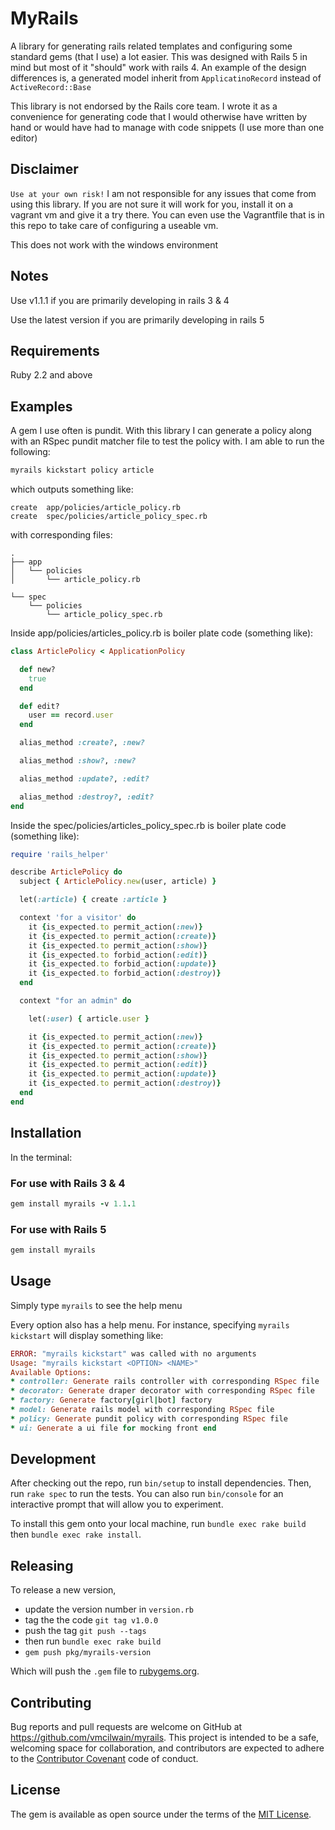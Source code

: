 # MyRails

A library for generating rails related templates and configuring some standard gems (that I use) a lot easier. This was designed with Rails 5 in mind but most of it "should" work with rails 4. An example of the design differences is, a generated model inherit from `ApplicatinoRecord` instead of `ActiveRecord::Base`

This library is not endorsed by the Rails core team. I wrote it as a convenience for generating code that I would otherwise have written by hand or would have had to manage with code snippets (I use more than one editor)

## Disclaimer

`Use at your own risk!` I am not responsible for any issues that come from using this library. If you are not sure it will work for you, install it on a vagrant vm and give it a try there. You can even use the Vagrantfile that is in this repo to take care of configuring a useable vm.

This does not work with the windows environment

## Notes

Use v1.1.1 if you are primarily developing in rails 3 & 4

Use the latest version if you are primarily developing in rails 5

## Requirements

Ruby 2.2 and above

## Examples

A gem I use often is pundit. With this library I can generate a policy along with an RSpec pundit matcher file to test the policy with. I am able to run the following:

```ruby
myrails kickstart policy article
```

which outputs something like:

```
create  app/policies/article_policy.rb
create  spec/policies/article_policy_spec.rb
```

with corresponding files:

```
.
├── app
│   └── policies
│       └── article_policy.rb

└── spec
    └── policies
        └── article_policy_spec.rb
```

Inside app/policies/articles_policy.rb is boiler plate code (something like):

```ruby
class ArticlePolicy < ApplicationPolicy

  def new?
    true
  end

  def edit?
    user == record.user
  end

  alias_method :create?, :new?

  alias_method :show?, :new?

  alias_method :update?, :edit?

  alias_method :destroy?, :edit?
end
```

Inside the spec/policies/articles_policy_spec.rb is boiler plate code (something like):

```ruby
require 'rails_helper'

describe ArticlePolicy do
  subject { ArticlePolicy.new(user, article) }

  let(:article) { create :article }

  context 'for a visitor' do
    it {is_expected.to permit_action(:new)}
    it {is_expected.to permit_action(:create)}
    it {is_expected.to permit_action(:show)}
    it {is_expected.to forbid_action(:edit)}
    it {is_expected.to forbid_action(:update)}
    it {is_expected.to forbid_action(:destroy)}
  end

  context "for an admin" do

    let(:user) { article.user }

    it {is_expected.to permit_action(:new)}
    it {is_expected.to permit_action(:create)}
    it {is_expected.to permit_action(:show)}
    it {is_expected.to permit_action(:edit)}
    it {is_expected.to permit_action(:update)}
    it {is_expected.to permit_action(:destroy)}
  end
end
```

## Installation

In the terminal:

### For use with Rails 3 & 4

```ruby
gem install myrails -v 1.1.1
```

### For use with Rails 5

```ruby
gem install myrails
```

## Usage

Simply type `myrails` to see the help menu

Every option also has a help menu. For instance, specifying `myrails kickstart` will display something like:

```ruby
ERROR: "myrails kickstart" was called with no arguments
Usage: "myrails kickstart <OPTION> <NAME>"
Available Options:
* controller: Generate rails controller with corresponding RSpec file
* decorator: Generate draper decorator with corresponding RSpec file
* factory: Generate factory[girl|bot] factory
* model: Generate rails model with corresponding RSpec file
* policy: Generate pundit policy with corresponding RSpec file
* ui: Generate a ui file for mocking front end
```

## Development

After checking out the repo, run `bin/setup` to install dependencies. Then, run `rake spec` to run the tests. You can also run `bin/console` for an interactive prompt that will allow you to experiment.

To install this gem onto your local machine, run `bundle exec rake build` then `bundle exec rake install`.

## Releasing
To release a new version,
* update the version number in `version.rb`
* tag the the code `git tag v1.0.0`
* push the tag `git push --tags`
* then run `bundle exec rake build`
* `gem push pkg/myrails-version`

Which will push the `.gem` file to [rubygems.org](https://rubygems.org).

## Contributing

Bug reports and pull requests are welcome on GitHub at https://github.com/vmcilwain/myrails. This project is intended to be a safe, welcoming space for collaboration, and contributors are expected to adhere to the [Contributor Covenant](http://contributor-covenant.org) code of conduct.


## License

The gem is available as open source under the terms of the [MIT License](http://opensource.org/licenses/MIT).
